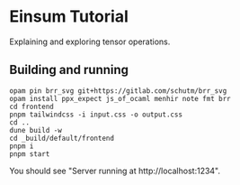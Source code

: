 # Einsum Tutorial

Explaining and exploring tensor operations.

## Building and running

```
opam pin brr_svg git+https://gitlab.com/schutm/brr_svg
opam install ppx_expect js_of_ocaml menhir note fmt brr
cd frontend
pnpm tailwindcss -i input.css -o output.css
cd ..
dune build -w
cd _build/default/frontend
pnpm i
pnpm start
```

You should see "Server running at http://localhost:1234".
